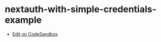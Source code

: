 # nextauth-with-simple-credentials-example

- [Edit on CodeSandbox](https://codesandbox.io/p/github/junkor-1011/nextauth-with-simple-credentials-example/codesandbox)
